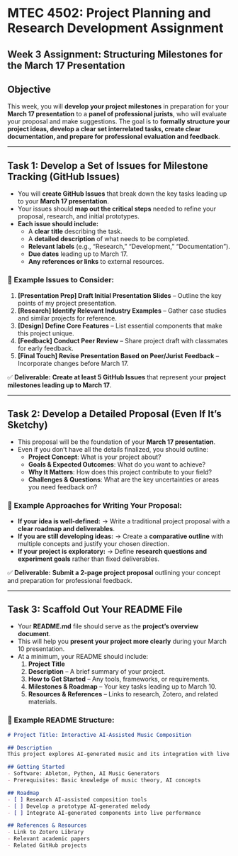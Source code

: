 # MTEC 4502: Project Planning and Research Development Assignment  
## Week 3 Assignment: Structuring Milestones for the March 17 Presentation  

## Objective  
This week, you will **develop your project milestones** in preparation for your **March 17 presentation** to a **panel of professional jurists**, who will evaluate your proposal and make suggestions. The goal is to **formally structure your project ideas, develop a clear set interrelated tasks, create clear documentation, and prepare for professional evaluation and feedback**.  

---

## Task 1: Develop a Set of Issues for Milestone Tracking (GitHub Issues)  
- You will **create GitHub Issues** that break down the key tasks leading up to your **March 17 presentation**.  
- Your issues should **map out the critical steps** needed to refine your proposal, research, and initial prototypes.  
- **Each issue should include:**  
  - A **clear title** describing the task.  
  - A **detailed description** of what needs to be completed.  
  - **Relevant labels** (e.g., “Research,” “Development,” “Documentation”).  
  - **Due dates** leading up to March 17.  
  - **Any references or links** to external resources.  

### 📌 Example Issues to Consider:  
1. **[Presentation Prep] Draft Initial Presentation Slides** – Outline the key points of my project presentation.  
2. **[Research] Identify Relevant Industry Examples** – Gather case studies and similar projects for reference.  
3. **[Design] Define Core Features** – List essential components that make this project unique.  
4. **[Feedback] Conduct Peer Review** – Share project draft with classmates for early feedback.  
5. **[Final Touch] Revise Presentation Based on Peer/Jurist Feedback** – Incorporate changes before March 17.  

✅ **Deliverable:** **Create at least 5 GitHub Issues** that represent your **project milestones leading up to March 17**.  

---

## Task 2: Develop a Detailed Proposal (Even If It’s Sketchy)  
- This proposal will be the foundation of your **March 17 presentation**.  
- Even if you don’t have all the details finalized, you should outline:  
  - **Project Concept**: What is your project about?  
  - **Goals & Expected Outcomes**: What do you want to achieve?  
  - **Why It Matters**: How does this project contribute to your field?  
  - **Challenges & Questions**: What are the key uncertainties or areas you need feedback on?  

### 📌 Example Approaches for Writing Your Proposal:  
- **If your idea is well-defined:** → Write a traditional project proposal with a **clear roadmap and deliverables**.  
- **If you are still developing ideas:** → Create a **comparative outline** with multiple concepts and justify your chosen direction.  
- **If your project is exploratory:** → Define **research questions and experiment goals** rather than fixed deliverables.  

✅ **Deliverable:** **Submit a 2-page project proposal** outlining your concept and preparation for professional feedback.  

---

## Task 3: Scaffold Out Your README File  
- Your **README.md** file should serve as the **project’s overview document**.  
- This will help you **present your project more clearly** during your March 10 presentation.  
- At a minimum, your README should include:  
  1. **Project Title**  
  2. **Description** – A brief summary of your project.  
  3. **How to Get Started** – Any tools, frameworks, or requirements.  
  4. **Milestones & Roadmap** – Your key tasks leading up to March 10.  
  5. **Resources & References** – Links to research, Zotero, and related materials.  

### 📌 Example README Structure:  
```md
# Project Title: Interactive AI-Assisted Music Composition  

## Description  
This project explores AI-generated music and its integration with live performance.  

## Getting Started  
- Software: Ableton, Python, AI Music Generators  
- Prerequisites: Basic knowledge of music theory, AI concepts  

## Roadmap  
- [ ] Research AI-assisted composition tools  
- [ ] Develop a prototype AI-generated melody  
- [ ] Integrate AI-generated components into live performance  

## References & Resources  
- Link to Zotero Library  
- Relevant academic papers  
- Related GitHub projects  
